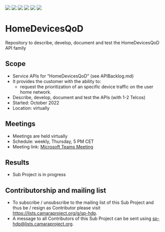 <a href="https://github.com/camaraproject/HomeDevicesPrioritization/commits/" title="Last Commit"><img src="https://img.shields.io/github/last-commit/camaraproject/HomeDevicesPrioritization?style=plastic"></a>
<a href="https://github.com/camaraproject/HomeDevicesPrioritization/issues" title="Open Issues"><img src="https://img.shields.io/github/issues/camaraproject/HomeDevicesPrioritization?style=plastic"></a>
<a href="https://github.com/camaraproject/HomeDevicesPrioritization/pulls" title="Open Pull Requests"><img src="https://img.shields.io/github/issues-pr/camaraproject/HomeDevicesPrioritization?style=plastic"></a>
<a href="https://github.com/camaraproject/HomeDevicesPrioritization/graphs/contributors" title="Contributors"><img src="https://img.shields.io/github/contributors/camaraproject/HomeDevicesPrioritization?style=plastic"></a>
<a href="https://github.com/camaraproject/HomeDevicesPrioritization" title="Repo Size"><img src="https://img.shields.io/github/repo-size/camaraproject/HomeDevicesPrioritization?style=plastic"></a>
<a href="https://github.com/camaraproject/HomeDevicesPrioritization/blob/main/LICENSE" title="License"><img src="https://img.shields.io/badge/License-Apache%202.0-green.svg?style=plastic"></a>

# HomeDevicesQoD
Repository to describe, develop, document and test the HomeDevicesQoD API family

## Scope
* Service APIs for “HomeDevicesQoD” (see APIBacklog.md)  
* It provides the customer with the ability to:  
  * request the prioritization of an specific device traffic on the user home network.
* Describe, develop, document and test the APIs (with 1-2 Telcos)  
* Started: October 2022
* Location: virtually  

## Meetings
* Meetings are held virtually
* Schedule: weekly, Thursday, 5 PM CET
* Meeting link: <a href="https://teams.microsoft.com/l/meetup-join/19%3ameeting_NzJkZDc4MjktNjU1YS00NzYxLWExNzgtZDlmNzI5MmMxMGNi%40thread.v2/0?context=%7b%22Tid%22%3a%229744600e-3e04-492e-baa1-25ec245c6f10%22%2c%22Oid%22%3a%22458d45b0-4ca7-41e2-a7b3-3d722abf4468%22%7d">Microsoft Teams Meeting</a> 

## Results
* Sub Project is in progress

## Contributorship and mailing list
* To subscribe / unsubscribe to the mailing list of this Sub Project and thus be / resign as Contributor please visit <https://lists.camaraproject.org/g/sp-hdp>.
* A message to all Contributors of this Sub Project can be sent using <sp-hdp@lists.camaraproject.org>.
